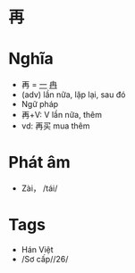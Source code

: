 # 再

# Nghĩa
* 再 = [一](一.md) [冉](冉.md)
* (adv) lần nữa, lặp lại, sau đó
* Ngữ pháp
* 再+V: V lần nữa, thêm
* vd: 再买 mua thêm

# Phát âm
* Zài， /tái/

# Tags
* Hán Việt
*  /Sơ cấp//26/

